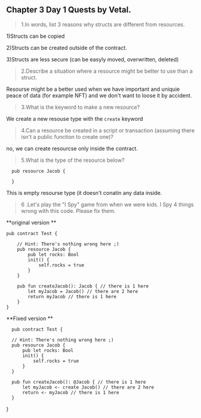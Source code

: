 ## Chapter 3 Day 1 Quests by Vetal.

>1.In words, list 3 reasons why structs are different from resources.

1)Structs can be copied

2)Structs can be created outside of the contract. 

3)Structs are less secure (can be easyly moved, overwritten, deleted)

>2.Describe a situation where a resource might be better to use than a struct.

Resourse might be a better used when we have important and uniquie peace of data (for example NFT) and we don't want to loose it by accident.

>3.What is the keyword to make a new resource?

We create a new resouse type with the `create` keyword

>4.Can a resource be created in a script or transaction (assuming there isn't a public function to create one)?

no, we can create resourcse only inside the contract.

>5.What is the type of the resource below?

      pub resource Jacob {

      }

This is empty resourse type (it doesn't conatin any data inside.

>6 .Let's play the "I Spy" game from when we were kids. I Spy 4 things wrong with this code. Please fix them.

**original version **

```cadence
pub contract Test {

    // Hint: There's nothing wrong here ;)
    pub resource Jacob {
        pub let rocks: Bool
        init() {
            self.rocks = true
        }
    }

    pub fun createJacob(): Jacob { // there is 1 here
        let myJacob = Jacob() // there are 2 here
        return myJacob // there is 1 here
    }
}
```

**Fixed version **      
      
      pub contract Test {

      // Hint: There's nothing wrong here ;)
      pub resource Jacob {
          pub let rocks: Bool
          init() {
              self.rocks = true
          }
      }

      pub fun createJacob(): @Jacob { // there is 1 here
          let myJacob <- create Jacob() // there are 2 here
          return <- myJacob // there is 1 here
      }
  }
